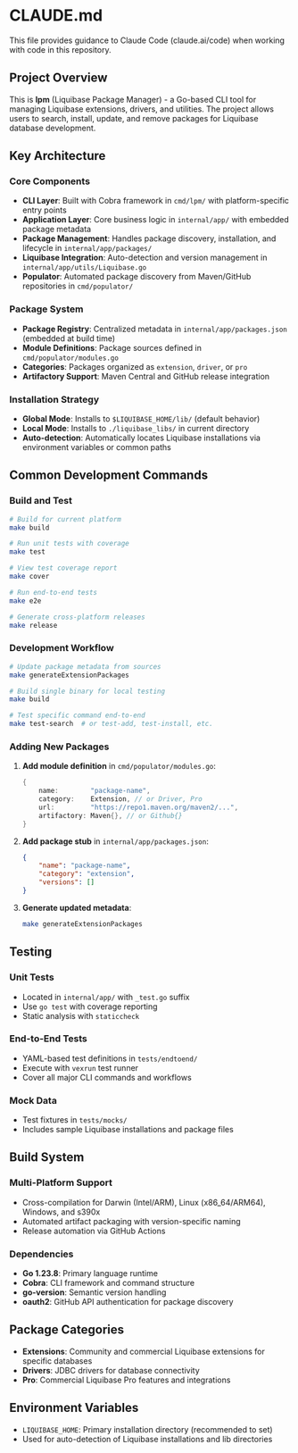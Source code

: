 # CLAUDE.md

This file provides guidance to Claude Code (claude.ai/code) when working with code in this repository.

## Project Overview

This is **lpm** (Liquibase Package Manager) - a Go-based CLI tool for managing Liquibase extensions, drivers, and utilities. The project allows users to search, install, update, and remove packages for Liquibase database development.

## Key Architecture

### Core Components
- **CLI Layer**: Built with Cobra framework in `cmd/lpm/` with platform-specific entry points
- **Application Layer**: Core business logic in `internal/app/` with embedded package metadata
- **Package Management**: Handles package discovery, installation, and lifecycle in `internal/app/packages/`
- **Liquibase Integration**: Auto-detection and version management in `internal/app/utils/Liquibase.go`
- **Populator**: Automated package discovery from Maven/GitHub repositories in `cmd/populator/`

### Package System
- **Package Registry**: Centralized metadata in `internal/app/packages.json` (embedded at build time)
- **Module Definitions**: Package sources defined in `cmd/populator/modules.go`
- **Categories**: Packages organized as `extension`, `driver`, or `pro`
- **Artifactory Support**: Maven Central and GitHub release integration

### Installation Strategy
- **Global Mode**: Installs to `$LIQUIBASE_HOME/lib/` (default behavior)
- **Local Mode**: Installs to `./liquibase_libs/` in current directory
- **Auto-detection**: Automatically locates Liquibase installations via environment variables or common paths

## Common Development Commands

### Build and Test
```bash
# Build for current platform
make build

# Run unit tests with coverage
make test

# View test coverage report
make cover

# Run end-to-end tests
make e2e

# Generate cross-platform releases
make release
```

### Development Workflow
```bash
# Update package metadata from sources
make generateExtensionPackages

# Build single binary for local testing
make build

# Test specific command end-to-end
make test-search  # or test-add, test-install, etc.
```

### Adding New Packages

1. **Add module definition** in `cmd/populator/modules.go`:
   ```go
   {
       name:        "package-name",
       category:    Extension, // or Driver, Pro
       url:         "https://repo1.maven.org/maven2/...",
       artifactory: Maven{}, // or Github{}
   }
   ```

2. **Add package stub** in `internal/app/packages.json`:
   ```json
   {
       "name": "package-name",
       "category": "extension",
       "versions": []
   }
   ```

3. **Generate updated metadata**:
   ```bash
   make generateExtensionPackages
   ```

## Testing

### Unit Tests
- Located in `internal/app/` with `_test.go` suffix
- Use `go test` with coverage reporting
- Static analysis with `staticcheck`

### End-to-End Tests
- YAML-based test definitions in `tests/endtoend/`
- Execute with `vexrun` test runner
- Cover all major CLI commands and workflows

### Mock Data
- Test fixtures in `tests/mocks/`
- Includes sample Liquibase installations and package files

## Build System

### Multi-Platform Support
- Cross-compilation for Darwin (Intel/ARM), Linux (x86_64/ARM64), Windows, and s390x
- Automated artifact packaging with version-specific naming
- Release automation via GitHub Actions

### Dependencies
- **Go 1.23.8**: Primary language runtime
- **Cobra**: CLI framework and command structure
- **go-version**: Semantic version handling
- **oauth2**: GitHub API authentication for package discovery

## Package Categories

- **Extensions**: Community and commercial Liquibase extensions for specific databases
- **Drivers**: JDBC drivers for database connectivity
- **Pro**: Commercial Liquibase Pro features and integrations

## Environment Variables

- `LIQUIBASE_HOME`: Primary installation directory (recommended to set)
- Used for auto-detection of Liquibase installations and lib directories